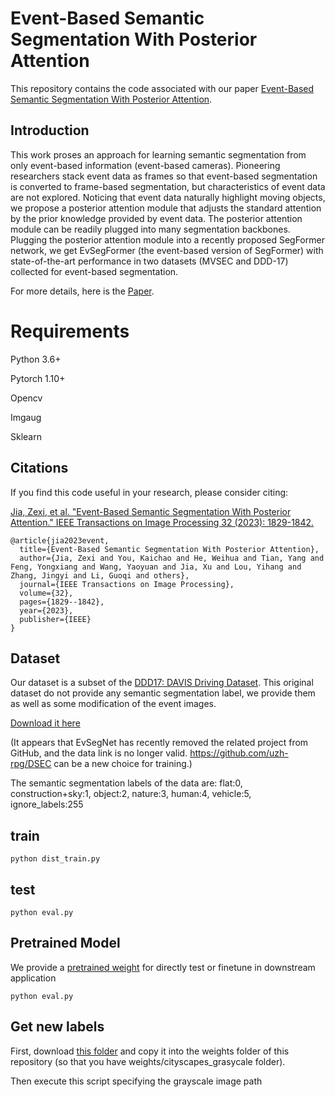 # Event-Based Semantic Segmentation With Posterior Attention

This repository contains the code associated with our paper [Event-Based Semantic Segmentation With Posterior Attention](https://ieeexplore.ieee.org/document/10058930).

## Introduction
This work proses an approach for learning semantic segmentation from only event-based information (event-based cameras). Pioneering researchers stack event data as frames so that event-based segmentation is converted to frame-based segmentation, but characteristics of event data are not explored. Noticing that event data naturally highlight moving objects, we propose a posterior attention module that adjusts the standard attention by the prior knowledge provided by event data. The posterior attention module can be readily plugged into many segmentation backbones. Plugging the posterior attention module into a recently proposed SegFormer network, we get EvSegFormer (the event-based version of SegFormer) with state-of-the-art performance in two datasets (MVSEC and DDD-17) collected for event-based segmentation. 

For more details, here is the [Paper](https://ieeexplore.ieee.org/document/10058930).


# Requirements
Python 3.6+

Pytorch 1.10+

Opencv

Imgaug

Sklearn

## Citations

If you find this code useful in your research, please consider citing:

[Jia, Zexi, et al. "Event-Based Semantic Segmentation With Posterior Attention." IEEE Transactions on Image Processing 32 (2023): 1829-1842.](https://ieeexplore.ieee.org/document/10058930)

```
@article{jia2023event,
  title={Event-Based Semantic Segmentation With Posterior Attention},
  author={Jia, Zexi and You, Kaichao and He, Weihua and Tian, Yang and Feng, Yongxiang and Wang, Yaoyuan and Jia, Xu and Lou, Yihang and Zhang, Jingyi and Li, Guoqi and others},
  journal={IEEE Transactions on Image Processing},
  volume={32},
  pages={1829--1842},
  year={2023},
  publisher={IEEE}
}
```

## Dataset
Our dataset is a subset of the [DDD17: DAVIS Driving Dataset](http://sensors.ini.uzh.ch/news_page/DDD17.html). This original dataset do not provide any semantic segmentation label, we provide them as well as some modification of the event images.


[Download it here](https://drive.google.com/open?id=1Ug6iZc7WYQWCklxwcemCeyw3CPyuuxJf)

(It appears that EvSegNet has recently removed the related project from GitHub, and the data link is no longer valid. https://github.com/uzh-rpg/DSEC can be a new choice for training.)


The semantic segmentation labels of the data are:
flat:0, construction+sky:1, object:2,  nature:3,  human:4, vehicle:5, ignore_labels:255


## train

```
python dist_train.py
```

## test


```
python eval.py
```

## Pretrained Model

We provide a [pretrained weight](https://drive.google.com/file/d/1oWUfKo_u7sqBM5aBYdd1Pibst4boBJWa/view?usp=share_link) for directly test or finetune in downstream application
```
python eval.py
```


## Get new labels

First, download [this folder](https://drive.google.com/drive/folders/1NjTGAoSCpYw_l89l1BdulJi0B_qIIiin?usp=sharing) and copy it into the weights folder of this repository (so that you have weights/cityscapes_grasycale folder).

Then execute this script specifying the grayscale image path

